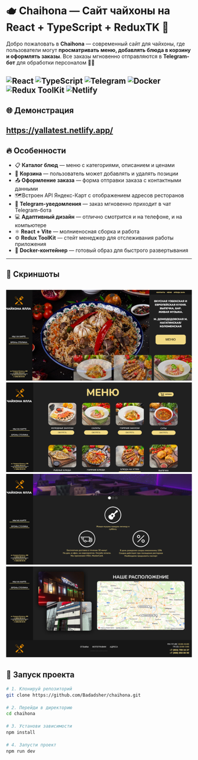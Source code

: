 # 🫖 Chaihona — Сайт чайхоны на React + TypeScript + ReduxTK 🍵

Добро пожаловать в **Chaihona** — современный сайт для чайхоны, где пользователи могут **просматривать меню, добавлять блюда в корзину и оформлять заказы**. Все заказы мгновенно отправляются в **Telegram-бот** для обработки персоналом 🧾📲

![React](https://img.shields.io/badge/React-blue?logo=react)
![TypeScript](https://img.shields.io/badge/TypeScript-3178C6.svg?logo=typeScript&style=flat&logoColor=white)
![Telegram](https://img.shields.io/badge/Telegram%20Bot-Integrated-blue?logo=telegram)
![Docker](https://img.shields.io/badge/Docker-Containerized-2496ED?logo=docker&logoColor=white)
![Redux ToolKit](https://img.shields.io/badge/Redux_Toolkit-764ABC?logo=redux&logoColor=white)
![Netlify](https://img.shields.io/badge/Deployed%20On-Netlify-00C7B7?logo=netlify)
---

## 🌐 Демонстрация
https://yallatest.netlify.app/
---

## 🔥 Особенности

- 📋 **Каталог блюд** — меню с категориями, описанием и ценами  
- 🛒 **Корзина** — пользователь может добавлять и удалять позиции  
- 📤 **Оформление заказа** — форма отправки заказа с контактными данными
- 🗺️Встроен API Яндекс-Карт с отображением адресов ресторанов
- 🤖 **Telegram-уведомления** — заказ мгновенно приходит в чат Telegram-бота  
- 💻 **Адаптивный дизайн** — отлично смотрится и на телефоне, и на компьютере
- ⚛️ **React + Vite** — молниеносная сборка и работа
- ⚙️ **Redux ToolKit** — стейт менеджер для отслеживания работы приложения
- 🐳 **Docker-контейнер** — готовый образ для быстрого развертывания 
---

## 📸 Скриншоты
![Скриншот 1](Screenshots/Screen0.png)
![Скриншот 2](Screenshots/Screen2.png)
![Скриншот 3](Screenshots/Screen4.png)
![Скриншот 4](Screenshots/Screen1.png)
---
## 🚀 Запуск проекта

```bash
# 1. Клонируй репозиторий
git clone https://github.com/Badadsher/chaihona.git

# 2. Перейди в директорию
cd chaihona

# 3. Установи зависимости
npm install

# 4. Запусти проект
npm run dev
